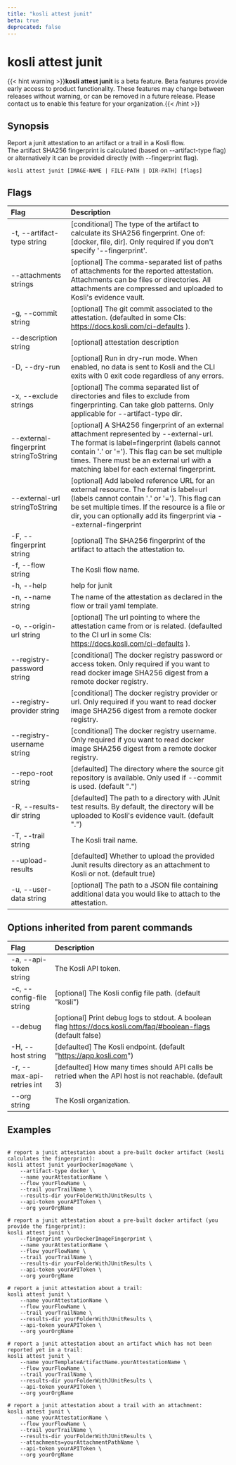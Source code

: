```yaml
---
title: "kosli attest junit"
beta: true
deprecated: false
---
```


# kosli attest junit

{{< hint warning >}}**kosli attest junit** is a beta feature. Beta features provide early access to product functionality.  These features may change between releases without warning, or can be removed in a future release.
Please contact us to enable this feature for your organization.{{< /hint >}}
## Synopsis

Report a junit attestation to an artifact or a trail in a Kosli flow.  
The artifact SHA256 fingerprint is calculated (based on --artifact-type flag) or alternatively it can be provided directly (with --fingerprint flag).

```shell
kosli attest junit [IMAGE-NAME | FILE-PATH | DIR-PATH] [flags]
```

## Flags
| Flag | Description |
| :--- | :--- |
|    -t, --artifact-type string  |  [conditional] The type of the artifact to calculate its SHA256 fingerprint. One of: [docker, file, dir]. Only required if you don't specify '--fingerprint'.  |
|        --attachments strings  |  [optional] The comma-separated list of paths of attachments for the reported attestation. Attachments can be files or directories. All attachments are compressed and uploaded to Kosli's evidence vault.  |
|    -g, --commit string  |  [optional] The git commit associated to the attestation. (defaulted in some CIs: https://docs.kosli.com/ci-defaults ).  |
|        --description string  |  [optional] attestation description  |
|    -D, --dry-run  |  [optional] Run in dry-run mode. When enabled, no data is sent to Kosli and the CLI exits with 0 exit code regardless of any errors.  |
|    -x, --exclude strings  |  [optional] The comma separated list of directories and files to exclude from fingerprinting. Can take glob patterns. Only applicable for --artifact-type dir.  |
|        --external-fingerprint stringToString  |  [optional] A SHA256 fingerprint of an external attachment represented by --external-url. The format is label=fingerprint (labels cannot contain '.' or '='). This flag can be set multiple times. There must be an external url with a matching label for each external fingerprint.  |
|        --external-url stringToString  |  [optional] Add labeled reference URL for an external resource. The format is label=url (labels cannot contain '.' or '='). This flag can be set multiple times. If the resource is a file or dir, you can optionally add its fingerprint via --external-fingerprint  |
|    -F, --fingerprint string  |  [optional] The SHA256 fingerprint of the artifact to attach the attestation to.  |
|    -f, --flow string  |  The Kosli flow name.  |
|    -h, --help  |  help for junit  |
|    -n, --name string  |  The name of the attestation as declared in the flow or trail yaml template.  |
|    -o, --origin-url string  |  [optional] The url pointing to where the attestation came from or is related. (defaulted to the CI url in some CIs: https://docs.kosli.com/ci-defaults ).  |
|        --registry-password string  |  [conditional] The docker registry password or access token. Only required if you want to read docker image SHA256 digest from a remote docker registry.  |
|        --registry-provider string  |  [conditional] The docker registry provider or url. Only required if you want to read docker image SHA256 digest from a remote docker registry.  |
|        --registry-username string  |  [conditional] The docker registry username. Only required if you want to read docker image SHA256 digest from a remote docker registry.  |
|        --repo-root string  |  [defaulted] The directory where the source git repository is available. Only used if --commit is used. (default ".")  |
|    -R, --results-dir string  |  [defaulted] The path to a directory with JUnit test results. By default, the directory will be uploaded to Kosli's evidence vault. (default ".")  |
|    -T, --trail string  |  The Kosli trail name.  |
|        --upload-results  |  [defaulted] Whether to upload the provided Junit results directory as an attachment to Kosli or not. (default true)  |
|    -u, --user-data string  |  [optional] The path to a JSON file containing additional data you would like to attach to the attestation.  |


## Options inherited from parent commands
| Flag | Description |
| :--- | :--- |
|    -a, --api-token string  |  The Kosli API token.  |
|    -c, --config-file string  |  [optional] The Kosli config file path. (default "kosli")  |
|        --debug  |  [optional] Print debug logs to stdout. A boolean flag https://docs.kosli.com/faq/#boolean-flags (default false)  |
|    -H, --host string  |  [defaulted] The Kosli endpoint. (default "https://app.kosli.com")  |
|    -r, --max-api-retries int  |  [defaulted] How many times should API calls be retried when the API host is not reachable. (default 3)  |
|        --org string  |  The Kosli organization.  |


## Examples

```shell

# report a junit attestation about a pre-built docker artifact (kosli calculates the fingerprint):
kosli attest junit yourDockerImageName \
	--artifact-type docker \
	--name yourAttestationName \
	--flow yourFlowName \
	--trail yourTrailName \
	--results-dir yourFolderWithJUnitResults \
	--api-token yourAPIToken \
	--org yourOrgName

# report a junit attestation about a pre-built docker artifact (you provide the fingerprint):
kosli attest junit \
	--fingerprint yourDockerImageFingerprint \
	--name yourAttestationName \
	--flow yourFlowName \
	--trail yourTrailName \
	--results-dir yourFolderWithJUnitResults \
	--api-token yourAPIToken \
	--org yourOrgName

# report a junit attestation about a trail:
kosli attest junit \
	--name yourAttestationName \
	--flow yourFlowName \
	--trail yourTrailName \
	--results-dir yourFolderWithJUnitResults \
	--api-token yourAPIToken \
	--org yourOrgName

# report a junit attestation about an artifact which has not been reported yet in a trail:
kosli attest junit \
	--name yourTemplateArtifactName.yourAttestationName \
	--flow yourFlowName \
	--trail yourTrailName \
	--results-dir yourFolderWithJUnitResults \
	--api-token yourAPIToken \
	--org yourOrgName

# report a junit attestation about a trail with an attachment:
kosli attest junit \
	--name yourAttestationName \
	--flow yourFlowName \
	--trail yourTrailName \
	--results-dir yourFolderWithJUnitResults \
	--attachments=yourAttachmentPathName \
	--api-token yourAPIToken \
	--org yourOrgName

```

